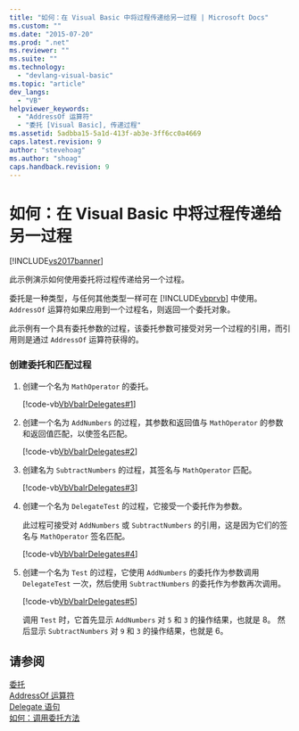 ```yaml
---
title: "如何：在 Visual Basic 中将过程传递给另一过程 | Microsoft Docs"
ms.custom: ""
ms.date: "2015-07-20"
ms.prod: ".net"
ms.reviewer: ""
ms.suite: ""
ms.technology: 
  - "devlang-visual-basic"
ms.topic: "article"
dev_langs: 
  - "VB"
helpviewer_keywords: 
  - "AddressOf 运算符"
  - "委托 [Visual Basic], 传递过程"
ms.assetid: 5adbba15-5a1d-413f-ab3e-3ff6cc0a4669
caps.latest.revision: 9
author: "stevehoag"
ms.author: "shoag"
caps.handback.revision: 9
---
```

# 如何：在 Visual Basic 中将过程传递给另一过程
[!INCLUDE[vs2017banner](../../../../visual-basic/includes/vs2017banner.md)]

此示例演示如何使用委托将过程传递给另一个过程。  
  
 委托是一种类型，与任何其他类型一样可在 [!INCLUDE[vbprvb](../../../../csharp/programming-guide/concepts/linq/includes/vbprvb-md.md)] 中使用。  `AddressOf` 运算符如果应用到一个过程名，则返回一个委托对象。  
  
 此示例有一个具有委托参数的过程，该委托参数可接受对另一个过程的引用，而引用则是通过 `AddressOf` 运算符获得的。  
  
### 创建委托和匹配过程  
  
1.  创建一个名为 `MathOperator` 的委托。  
  
     [!code-vb[VbVbalrDelegates#1](../../../../visual-basic/language-reference/operators/codesnippet/visualbasic/how-to-pass-procedures-t_1.vb)]  
  
2.  创建一个名为 `AddNumbers` 的过程，其参数和返回值与 `MathOperator` 的参数和返回值匹配，以使签名匹配。  
  
     [!code-vb[VbVbalrDelegates#2](../../../../visual-basic/language-reference/operators/codesnippet/visualbasic/how-to-pass-procedures-t_2.vb)]  
  
3.  创建名为 `SubtractNumbers` 的过程，其签名与 `MathOperator` 匹配。  
  
     [!code-vb[VbVbalrDelegates#3](../../../../visual-basic/language-reference/operators/codesnippet/visualbasic/how-to-pass-procedures-t_3.vb)]  
  
4.  创建一个名为 `DelegateTest` 的过程，它接受一个委托作为参数。  
  
     此过程可接受对 `AddNumbers` 或 `SubtractNumbers` 的引用，这是因为它们的签名与 `MathOperator` 签名匹配。  
  
     [!code-vb[VbVbalrDelegates#4](../../../../visual-basic/language-reference/operators/codesnippet/visualbasic/how-to-pass-procedures-t_4.vb)]  
  
5.  创建一个名为 `Test` 的过程，它使用 `AddNumbers` 的委托作为参数调用 `DelegateTest` 一次，然后使用 `SubtractNumbers` 的委托作为参数再次调用。  
  
     [!code-vb[VbVbalrDelegates#5](../../../../visual-basic/language-reference/operators/codesnippet/visualbasic/how-to-pass-procedures-t_5.vb)]  
  
     调用 `Test` 时，它首先显示 `AddNumbers` 对 `5` 和 `3` 的操作结果，也就是 8。  然后显示 `SubtractNumbers` 对 `9` 和 `3` 的操作结果，也就是 6。  
  
## 请参阅  
 [委托](../../../../visual-basic/programming-guide/language-features/delegates/delegates.md)   
 [AddressOf 运算符](../../../../visual-basic/language-reference/operators/addressof-operator.md)   
 [Delegate 语句](../../../../visual-basic/language-reference/statements/delegate-statement.md)   
 [如何：调用委托方法](../../../../visual-basic/programming-guide/language-features/delegates/how-to-invoke-a-delegate-method.md)
